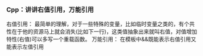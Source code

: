 ### Cpp：讲讲右值引用，万能引用

右值引用：
最简单的理解，对于一些特殊的变量，比如临时变量之类的，有个共性在于他的资源马上就会消失(比如下一行)，这类值抽象出来就叫右值，对值增加特性(右值)可以多写一个重载函数。
万能引用：
在模板中&&既能表示右值引用又能表示左值引用
